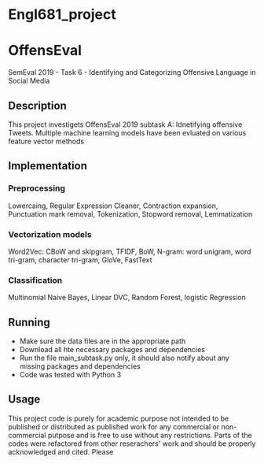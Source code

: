 # Engl681_project
# OffensEval
SemEval 2019 - Task 6 - Identifying and Categorizing Offensive Language in Social Media 

## Description
This project investigets OffensEval 2019 subtask A: Idnetifying offensive Tweets. Multiple machine learning models have been evluated on various feature vector methods


## Implementation

### Preprocessing
Lowercaing, Regular Expression Cleaner, Contraction expansion, Punctuation mark removal, Tokenization, Stopword removal, Lemmatization

### Vectorization models
Word2Vec: CBoW and skipgram, TFIDF, BoW, N-gram: word unigram, word tri-gram, character tri-gram, GloVe, FastText

### Classification
Multinomial Naive Bayes, Linear DVC, Random Forest, logistic Regression


## Running
- Make sure the data files are in the appropriate path
- Download all hte necessary packages and dependencies 
- Run the file main_subtask.py only, it should also notify about any missing packages and dependencies
- Code was tested with Python 3

## Usage
This project code is purely for academic purpose not intended to be published or distributed as published work for any commercial or non-commercial putpose and is free to use without any restrictions. Parts of the codes were refactored from other reserachers' work and should be properly acknowledged and cited. Please 
